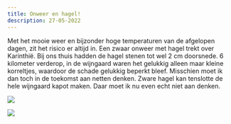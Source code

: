 ```yaml
---
title: Onweer en hagel!
description: 27-05-2022
---
```

Met het mooie weer en bijzonder hoge temperaturen van de afgelopen dagen, zit het risico er altijd in. Een zwaar onweer met hagel trekt over Karinthië. Bij ons thuis hadden de hagel stenen tot wel 2 cm doorsnede. 6 kilometer verderop, in de wijngaard waren het gelukkig alleen maar kleine korreltjes, waardoor de schade gelukkig beperkt bleef. Misschien moet ik dan toch in de toekomst aan netten denken. Zware hagel kan tenslotte de hele wijngaard kapot maken. Daar moet ik nu even echt niet aan denken.

![](/img/img_5689.jpg)

![](/img/img_5682.jpg)